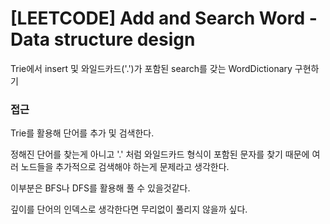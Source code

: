# [LEETCODE] Add and Search Word - Data structure design

Trie에서 insert 및 와일드카드('.')가 포함된 search를 갖는 WordDictionary 구현하기

### 접근

Trie를 활용해 단어를 추가 및 검색한다.

정해진 단어를 찾는게 아니고 '.' 처럼 와일드카드 형식이 포함된 문자를 찾기 때문에 여러 노드들을 추가적으로 검색해야 하는게 문제라고 생각한다.

이부분은 BFS나 DFS를 활용해 풀 수 있을것같다.

깊이를 단어의 인덱스로 생각한다면 무리없이 풀리지 않을까 싶다.

